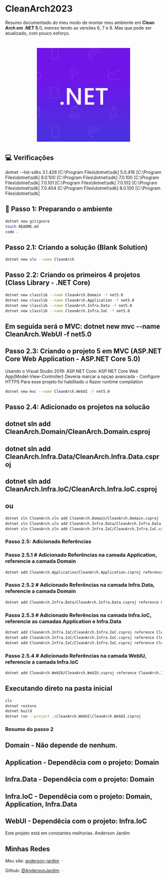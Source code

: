 # CleanArch2023

 Resumo documentado do meu modo de montar meu ambiente em **Clean Arch em .NET 5**.0, memso tendo as versões 6, 7 e 8. Mas que pode ser atualizado, com pouco esforço.

<h1 align="center">
    <img src="./public/dotnet.jpg" width="300"/>
</h1>

## 💻 Verificações
dotnet --list-sdks
3.1.426 [C:\Program Files\dotnet\sdk]
5.0.416 [C:\Program Files\dotnet\sdk]
6.0.100 [C:\Program Files\dotnet\sdk]
7.0.100 [C:\Program Files\dotnet\sdk]
7.0.101 [C:\Program Files\dotnet\sdk]
7.0.102 [C:\Program Files\dotnet\sdk]
7.0.404 [C:\Program Files\dotnet\sdk]
8.0.100 [C:\Program Files\dotnet\sdk]

## 🚀 Passo 1: Preparando o ambiente
```bash
dotnet new gitignore
touch README.md
code .
```

## Passo 2.1: Criando a solução (Blank Solution)
```bash
dotnet new sln --name CleanArch
```

## Passo 2.2: Criando os primeiros 4 projetos (Class Library - .NET Core)
```bash
dotnet new classlib --name CleanArch.Domain -f net5.0
dotnet new classlib --name CleanArch.Application -f net5.0
dotnet new classlib --name CleanArch.Infra.Data -f net5.0
dotnet new classlib --name CleanArch.Infra.IoC -f net5.0
```

## Em seguida será o MVC: dotnet new mvc --name CleanArch.WebUI -f net5.0

## Passo 2.3: Criando o projeto 5 em MVC (ASP.NET Core Web Application - ASP.NET Core 5.0)
Usando o Visual Studio 2019: ASP.NET Core: ASP.NET Core Web App(Model-View-Controller)
Deveria marcar a opçao avancada  - Configure HTTPS
Para esse projeto foi habilitado o Razor runtime compilation
```bash
dotnet new mvc --name CleanArch.WebUI -f net5.0
```

## Passo 2.4: Adicionado os projetos na solucão
## dotnet sln add CleanArch.Domain/CleanArch.Domain.csproj
## dotnet sln add CleanArch.Infra.Data/CleanArch.Infra.Data.csproj
## dotnet sln add CleanArch.Infra.IoC/CleanArch.Infra.IoC.csproj
## ou
```bash
dotnet sln CleanArch.sln add CleanArch.Domain/CleanArch.Domain.csproj
dotnet sln CleanArch.sln add CleanArch.Infra.Data/CleanArch.Infra.Data.csproj
dotnet sln CleanArch.sln add CleanArch.Infra.IoC/CleanArch.Infra.IoC.csproj
```

### Passo 2.5: Adicionado Referências
### Passo 2.5.1 # Adicionado Referências na camada Application, referencie a camada Domain
```bash
dotnet add CleanArch.Application/CleanArch.Application.csproj reference CleanArch.Domain/CleanArch.Domain.csproj
```

### Passo 2.5.2 # Adicionado Referências na camada Infra.Data, referencie a camada Domain
```bash
dotnet add CleanArch.Infra.Data/CleanArch.Infra.Data.csproj reference CleanArch.Domain/CleanArch.Domain.csproj
```

### Passo 2.5.3 # Adicionado Referências na camada Infra.IoC, referencie as camadas Application e Infra.Data
```bash
dotnet add CleanArch.Infra.IoC/CleanArch.Infra.IoC.csproj reference CleanArch.Domain/CleanArch.Domain.csproj
dotnet add CleanArch.Infra.IoC/CleanArch.Infra.IoC.csproj reference CleanArch.Application/CleanArch.Application.csproj
dotnet add CleanArch.Infra.IoC/CleanArch.Infra.IoC.csproj reference CleanArch.Infra.Data/CleanArch.Infra.Data.csproj
```

### Passo 2.5.4 # Adicionado Referências na camada WebIU, referencie a camada Infra.IoC
```bash
dotnet add CleanArch.WebIU/CleanArch.WebIU.csproj reference CleanArch.Infra.IoC/CleanArch.Infra.IoC.csproj

```
## Executando direto na pasta inicial
```bash
cls
dotnet restore
dotnet build
dotnet run --project .\CleanArch.WebUI\CleanArch.WebUI.csproj
```

### Resumo do passo 2
## Domain - Não depende de nenhum.
## Application - Dependêcia com o projeto: Domain
## Infra.Data - Dependêcia com o projeto: Domain
## Infra.IoC - Dependêcia com o projeto: Domain, Application, Infra.Data
## WebUI - Dependêcia com o projeto: Infra.IoC


Este projeto está em constantes melhorias.
Anderson Jardim


## Minhas Redes

Meu site: [anderson-jardim](https://www.linkedin.com/in/anderson-jardim/) &nbsp;&middot;&nbsp; 

Github: [@AndersonJardim](https://github.com/AndersonJardim) &nbsp;&middot;&nbsp;
